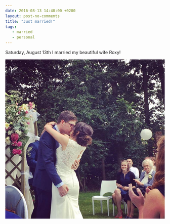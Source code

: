```yaml
---
date: 2016-08-13 14:40:00 +0200
layout: post-no-comments
title: "Just married!"
tags:
   - married
   - personal
---
```


Saturday, August 13th I married my beautiful wife Roxy!

<img src="/resources/images/posts/married.jpg" style="max-width: 100%" />
